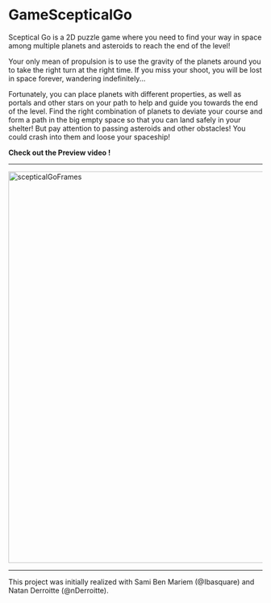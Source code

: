 # GameScepticalGo
Sceptical Go is a 2D puzzle game where you need to find your way in space among multiple planets and asteroids to reach the end of the level!

Your only mean of propulsion is to use the gravity of the planets around you to take the right turn at the right time. If you miss your shoot, you will be lost in space forever, wandering indefinitely...

Fortunately, you can place planets with different properties, as well as portals and other stars on your path to help and guide you towards the end of the level.
Find the right combination of planets to deviate your course and form a path in the big empty space so that you can land safely in your shelter! But pay attention to passing asteroids and other obstacles! You could crash into them and loose your spaceship!

**Check out the Preview video !**

---

<img width="777" alt="scepticalGoFrames" src="https://github.com/user-attachments/assets/41995203-cb56-4a65-8fb5-d2871ae37cc8">

---
This project was initially realized with Sami Ben Mariem (@Ibasquare) and Natan Derroitte (@nDerroitte).
